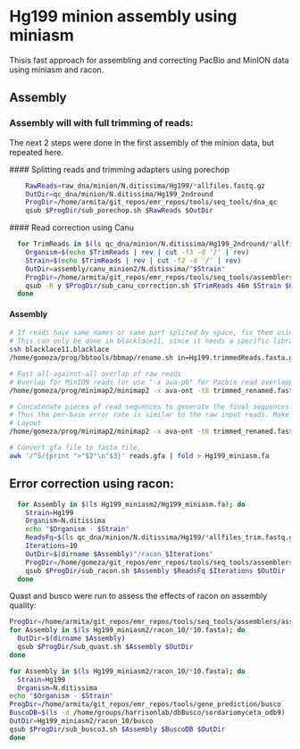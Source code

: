 # Hg199 minion assembly using miniasm

Thisis fast approach for assembling and correcting PacBio and MinION data using miniasm and racon.

## Assembly

### Assembly will with full trimming of reads:

The next 2 steps were done in the first assembly of the minion data, but repeated here.

#### Splitting reads and trimming adapters using porechop

```bash
    RawReads=raw_dna/minion/N.ditissima/Hg199/*allfiles.fastq.gz
    OutDir=qc_dna/minion/N.ditissima/Hg199_2ndround
    ProgDir=/home/armita/git_repos/emr_repos/tools/seq_tools/dna_qc
    qsub $ProgDir/sub_porechop.sh $RawReads $OutDir
```

#### Read correction using Canu

```bash
  for TrimReads in $(ls qc_dna/minion/N.ditissima/Hg199_2ndround/*allfiles_trim.fastq.gz); do
    Organism=$(echo $TrimReads | rev | cut -f3 -d '/' | rev)
    Strain=$(echo $TrimReads | rev | cut -f2 -d '/' | rev)
    OutDir=assembly/canu_minion2/N.ditissima/"$Strain"
    ProgDir=/home/armita/git_repos/emr_repos/tools/seq_tools/assemblers/canu
    qsub -R y $ProgDir/sub_canu_correction.sh $TrimReads 46m $Strain $OutDir
  done
```

#### Assembly

```bash
# If reads have same names or same part splited by space, fix them using rename.sh from bbtools.
# This can only be done in blacklace11, since it needs a specific library for blasr.
ssh blacklace11.blacklace
/home/gomeza/prog/bbtools/bbmap/rename.sh in=Hg199.trimmedReads.fasta.gz out=trimmed_renamed.fasta prefix=Hg199

# Fast all-against-all overlap of raw reads
# Overlap for MinION reads (or use "-x ava-pb" for Pacbio read overlapping)
/home/gomeza/prog/minimap2/minimap2 -x ava-ont -t8 trimmed_renamed.fasta trimmed_renamed.fasta | gzip -1 > Hg199_fastq_allfiles.paf.gz

# Concatenate pieces of read sequences to generate the final sequences.
# Thus the per-base error rate is similar to the raw input reads. Make sure you correct your reads.
# Layout
/home/gomeza/prog/minimap2/minimap2 -x ava-ont -t8 trimmed_renamed.fasta trimmed_renamed.fasta | gzip -1 > Hg199_fastq_allfiles.paf.gz

# Convert gfa file to fasta file.
awk '/^S/{print ">"$2"\n"$3}' reads.gfa | fold > Hg199_miniasm.fa
```

## Error correction using racon:

```bash
  for Assembly in $(ls Hg199_miniasm2/Hg199_miniasm.fa); do
    Strain=Hg199
    Organism=N.ditissima
    echo "$Organism - $Strain"
    ReadsFq=$(ls qc_dna/minion/N.ditissima/Hg199/*allfiles_trim.fastq.gz)
    Iterations=10
    OutDir=$(dirname $Assembly)"/racon_$Iterations"
    ProgDir=/home/gomeza/git_repos/emr_repos/tools/seq_tools/assemblers/racon
    qsub $ProgDir/sub_racon.sh $Assembly $ReadsFq $Iterations $OutDir
  done
```

Quast and busco were run to assess the effects of racon on assembly quality:

```bash
ProgDir=/home/armita/git_repos/emr_repos/tools/seq_tools/assemblers/assembly_qc/quast
for Assembly in $(ls Hg199_miniasm2/racon_10/*10.fasta); do
  OutDir=$(dirname $Assembly)
  qsub $ProgDir/sub_quast.sh $Assembly $OutDir
done
```

```bash
for Assembly in $(ls Hg199_miniasm2/racon_10/*10.fasta); do
  Strain=Hg199
  Organism=N.ditissima
echo "$Organism - $Strain"
ProgDir=/home/armita/git_repos/emr_repos/tools/gene_prediction/busco
BuscoDB=$(ls -d /home/groups/harrisonlab/dbBusco/sordariomyceta_odb9)
OutDir=Hg199_miniasm2/racon_10/busco
qsub $ProgDir/sub_busco3.sh $Assembly $BuscoDB $OutDir
done
```
